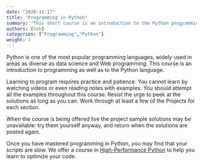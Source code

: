 ```yaml
---
date: "2020-11-17"
title: "Programming in Python"
summary: "This short course is an introduction to the Python programming language for beginners.  No previous experience with programming is required."
authors: [kah]
categories: ["Programming","Python"]
weight: 1
---
```


Python is one of the most popular programming languages, widely used in areas as diverse as data science and Web programming.  This course is an introduction to programming as well as to the Python language.

Learning to program requires practice and patience.  You cannot learn by watching videos or even reading notes with examples.  You should attempt all the examples throughout this course.  Resist the urge to peek at the solutions as long as you can.  Work through at least a few of the Projects for each section.

When the course is being offered live the project sample solutions may be unavailable: try them yourself anyway, and return when the solutions are posted again.

Once you have mastered programming in Python, you may find that your scripts are slow.  We offer a course in [High-Performance Python](/content/courses/python-high-performance) to help you learn to optimize your code.
